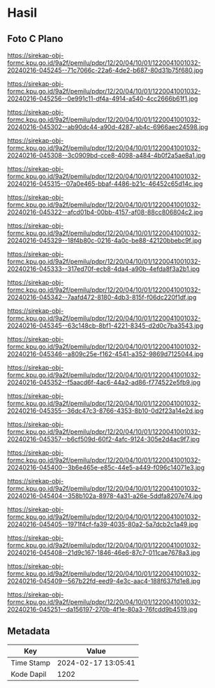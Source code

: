 # Hasil

## Foto C Plano

https://sirekap-obj-formc.kpu.go.id/9a2f/pemilu/pdpr/12/20/04/10/01/1220041001032-20240216-045245--71c7066c-22a6-4de2-b687-80d31b75f680.jpg

https://sirekap-obj-formc.kpu.go.id/9a2f/pemilu/pdpr/12/20/04/10/01/1220041001032-20240216-045256--0e991c11-df4a-4914-a540-4cc2666b61f1.jpg

https://sirekap-obj-formc.kpu.go.id/9a2f/pemilu/pdpr/12/20/04/10/01/1220041001032-20240216-045302--ab90dc44-a90d-4287-ab4c-6966aec24598.jpg

https://sirekap-obj-formc.kpu.go.id/9a2f/pemilu/pdpr/12/20/04/10/01/1220041001032-20240216-045308--3c0909bd-cce8-4098-a484-4b0f2a5ae8a1.jpg

https://sirekap-obj-formc.kpu.go.id/9a2f/pemilu/pdpr/12/20/04/10/01/1220041001032-20240216-045315--07a0e465-bbaf-4486-b21c-46452c65d14c.jpg

https://sirekap-obj-formc.kpu.go.id/9a2f/pemilu/pdpr/12/20/04/10/01/1220041001032-20240216-045322--afcd01b4-00bb-4157-af08-88cc806804c2.jpg

https://sirekap-obj-formc.kpu.go.id/9a2f/pemilu/pdpr/12/20/04/10/01/1220041001032-20240216-045329--18f4b80c-0216-4a0c-be88-42120bbebc9f.jpg

https://sirekap-obj-formc.kpu.go.id/9a2f/pemilu/pdpr/12/20/04/10/01/1220041001032-20240216-045333--317ed70f-ecb8-4da4-a90b-4efda8f3a2b1.jpg

https://sirekap-obj-formc.kpu.go.id/9a2f/pemilu/pdpr/12/20/04/10/01/1220041001032-20240216-045342--7aafd472-8180-4db3-815f-f06dc220f1df.jpg

https://sirekap-obj-formc.kpu.go.id/9a2f/pemilu/pdpr/12/20/04/10/01/1220041001032-20240216-045345--63c148cb-8bf1-4221-8345-d2d0c7ba3543.jpg

https://sirekap-obj-formc.kpu.go.id/9a2f/pemilu/pdpr/12/20/04/10/01/1220041001032-20240216-045346--a809c25e-f162-4541-a352-9869d7125044.jpg

https://sirekap-obj-formc.kpu.go.id/9a2f/pemilu/pdpr/12/20/04/10/01/1220041001032-20240216-045352--f5aacd6f-4ac6-44a2-ad86-f774522e5fb9.jpg

https://sirekap-obj-formc.kpu.go.id/9a2f/pemilu/pdpr/12/20/04/10/01/1220041001032-20240216-045355--36dc47c3-8766-4353-8b10-0d2f23a14e2d.jpg

https://sirekap-obj-formc.kpu.go.id/9a2f/pemilu/pdpr/12/20/04/10/01/1220041001032-20240216-045357--b6cf509d-60f2-4afc-9124-305e2d4ac9f7.jpg

https://sirekap-obj-formc.kpu.go.id/9a2f/pemilu/pdpr/12/20/04/10/01/1220041001032-20240216-045400--3b6e465e-e85c-44e5-a449-f096c14071e3.jpg

https://sirekap-obj-formc.kpu.go.id/9a2f/pemilu/pdpr/12/20/04/10/01/1220041001032-20240216-045404--358b102a-8978-4a31-a26e-5ddfa8207e74.jpg

https://sirekap-obj-formc.kpu.go.id/9a2f/pemilu/pdpr/12/20/04/10/01/1220041001032-20240216-045405--1971f4cf-fa39-4035-80a2-5a7dcb2c1a49.jpg

https://sirekap-obj-formc.kpu.go.id/9a2f/pemilu/pdpr/12/20/04/10/01/1220041001032-20240216-045408--21d9c167-1846-46e6-87c7-011cae7678a3.jpg

https://sirekap-obj-formc.kpu.go.id/9a2f/pemilu/pdpr/12/20/04/10/01/1220041001032-20240216-045409--567b22fd-eed9-4e3c-aac4-188f637fd1e8.jpg

https://sirekap-obj-formc.kpu.go.id/9a2f/pemilu/pdpr/12/20/04/10/01/1220041001032-20240216-045251--da156197-270b-4f1e-80a3-76fcdd9b4519.jpg


## Metadata

| Key        | Value               |
| ---------- | ------------------- |
| Time Stamp | 2024-02-17 13:05:41 |
| Kode Dapil | 1202                |



